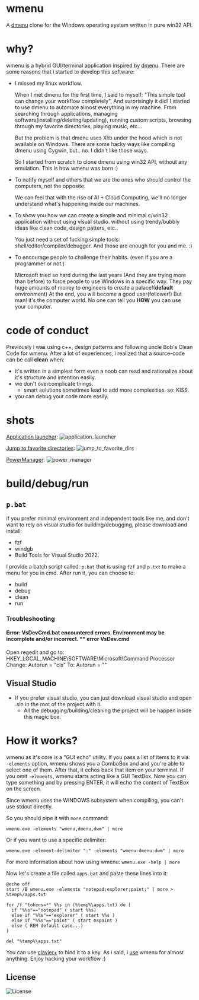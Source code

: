 # wmenu
A [dmenu](https://tools.suckless.org/dmenu/) clone for the Windows operating system written in pure win32 API.

# why?
wmenu is a hybrid GUI/terminal application inspired by [dmenu](https://tools.suckless.org/dmenu/). There are some reasons that i started to develop this software:

- I missed my linux workflow.

	When I met dmenu for the first time, I said to myself: "This simple tool can change your workflow completely", And surprisingly it did!
	I started to use dmenu to automate almost everything in my machine.
	From searching through applications, managing software(installing/deleting/updating), running custom scripts, browsing through my favorite directories, playing music, etc...

	But the problem is that dmenu uses Xlib under the hood which is not available on Windows. There are some hacky ways like compiling dmenu using Cygwin, but.. no. I didn't like those ways.

	So I started from scratch to clone dmenu using win32 API, without any emulation. This is how wmenu was born :)

- To notify myself and others that we are the ones who should control the computers, not the opposite.
  
  We can feel that with the rise of AI + Cloud Computing,  we'll no longer understand what's happening inside our machines.

- To show you how we can create a simple and minimal c/win32 application without using visual studio. without using trendy/bubbly ideas like clean code, design patters, etc..
  
  You just need a set of fucking simple tools: shell/editor/compiler/debugger. And those are enough for you and me. :)

- To encourage people to challenge their habits. (even if you are a programmer or not.)

	Microsoft tried so hard during the last years (And they are trying more than before) to force people to use Windows in a specific way.
	They pay huge amounts of money to engineers to create a palace!(__default__ environment)
	At the end, you will become a good user(follower!) But man! it's the computer world. No one can tell you __HOW__ you can use your computer.

# code of conduct
Previously i was using c++, design patterns and following uncle Bob's Clean Code for wmenu. After a lot of experiences, i realized that a source-code can be call __clean__ when:
- it's written in a simplest form even a noob can read and rationalize about it's structure and intention easily.
- we don't overcomplicate things.
  - smart solutions sometimes lead to add more complexities. so: KISS.
- you can debug your code more easily.

# shots
[Application launcher](https://github.com/LinArcX/winconf/blob/master/batch/fzf/a.bat):
![application_launcher](https://user-images.githubusercontent.com/10884422/193086477-edc60bb8-2fbc-4974-be43-adb5a9079d20.jpg)

[Jump to favorite directories](https://github.com/LinArcX/winconf/blob/master/batch/fzf/d.bat):
![jump_to_favorite_dirs](https://user-images.githubusercontent.com/10884422/193086873-353ad517-06aa-4669-bc90-b14d044cffcb.jpg)

[PowerManager](https://github.com/LinArcX/winconf/blob/master/batch/wmenu/power_manager.bat):
![power_manager](https://user-images.githubusercontent.com/10884422/193086890-9e3e20ce-2263-4251-aadb-553dc9c276d6.jpg)

# build/debug/run
## `p.bat`
if you prefer minimal environment and independent tools like me, and don't want to rely on visual studio for building/debugging, please download and install:
  - fzf
  - windgb
  - Build Tools for Visual Studio 2022.

I provide a batch script called: `p.bat` that is using `fzf` and `p.txt` to make a menu for you in cmd. After run it, you can choose to:
- build
- debug
- clean
- run

### Troubleshooting
#### Error: VsDevCmd.bat encountered errors. Environment may be incomplete and/or incorrect. ** error VsDev.cmd
Open regedit and go to:
	HKEY_LOCAL_MACHINE\SOFTWARE\Microsoft\Command Processor
Change:
	Autorun = "cls"
To:
	Autorun = ""

## Visual Studio
- If you prefer visual studio, you can just download visual studio and open .sln in the root of the project with it.
  - All the debugging/building/cleaning the project will be happen inside this magic box.

# How it works?
wmenu as it's core is a "GUI echo" utility.
If you pass a list of items to it via: `-elements` option, wmenu shows you a ComboBox and and you're able to select one of them. After that, it echos back that item on your terminal.
If you omit `-elements`, wmenu starts acting like a GUI TextBox. Now you can type something and by pressing ENTER, it will echo the content of TextBox on the screen.

Since wmenu uses the WINDOWS subsystem when compiling, you can't use stdout directly.

So you should pipe it with `more` command:

  `wmenu.exe -elements "wmenu,dmenu,dwm" | more`

Or if you want to use a specific delimiter:

  `wmenu.exe -element-delimiter ":" -elements "wmenu:dmenu:dwm" | more`

For more information about how using wmenu:
  `wmenu.exe -help | more`

Now let's create a file called `apps.bat` and paste these lines into it:
```
@echo off
start /B wmenu.exe -elements "notepad;explorer;paint;" | more > %temp%/apps.txt

for /f "tokens=*" %%s in (%temp%\apps.txt) do (
  if "%%s"=="notepad" ( start %%s)
  else if "%%s"=="explorer" ( start %%s )
  else if "%%s"=="paint" ( start mspaint )
  else ( REM default case...)
)

del "%temp%\apps.txt"
```

You can use [clavier+](https://github.com/guilryder/clavier-plus) to bind it to a key.
As i said, i [use](https://github.com/LinArcX/winconf/tree/master/wmenu) wmenu for almost anything. Enjoy hacking your workflow :)

## License
![License](https://img.shields.io/github/license/LinArcX/wmenu.svg)
